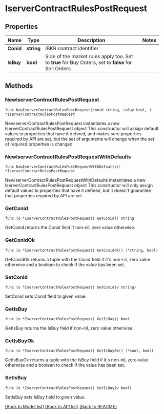 # IserverContractRulesPostRequest

## Properties

Name | Type | Description | Notes
------------ | ------------- | ------------- | -------------
**Conid** | **string** | IBKR contract identifier | 
**IsBuy** | **bool** | Side of the market rules apply too. Set to **true** for Buy Orders, set to **false** for Sell Orders | 

## Methods

### NewIserverContractRulesPostRequest

`func NewIserverContractRulesPostRequest(conid string, isBuy bool, ) *IserverContractRulesPostRequest`

NewIserverContractRulesPostRequest instantiates a new IserverContractRulesPostRequest object
This constructor will assign default values to properties that have it defined,
and makes sure properties required by API are set, but the set of arguments
will change when the set of required properties is changed

### NewIserverContractRulesPostRequestWithDefaults

`func NewIserverContractRulesPostRequestWithDefaults() *IserverContractRulesPostRequest`

NewIserverContractRulesPostRequestWithDefaults instantiates a new IserverContractRulesPostRequest object
This constructor will only assign default values to properties that have it defined,
but it doesn't guarantee that properties required by API are set

### GetConid

`func (o *IserverContractRulesPostRequest) GetConid() string`

GetConid returns the Conid field if non-nil, zero value otherwise.

### GetConidOk

`func (o *IserverContractRulesPostRequest) GetConidOk() (*string, bool)`

GetConidOk returns a tuple with the Conid field if it's non-nil, zero value otherwise
and a boolean to check if the value has been set.

### SetConid

`func (o *IserverContractRulesPostRequest) SetConid(v string)`

SetConid sets Conid field to given value.


### GetIsBuy

`func (o *IserverContractRulesPostRequest) GetIsBuy() bool`

GetIsBuy returns the IsBuy field if non-nil, zero value otherwise.

### GetIsBuyOk

`func (o *IserverContractRulesPostRequest) GetIsBuyOk() (*bool, bool)`

GetIsBuyOk returns a tuple with the IsBuy field if it's non-nil, zero value otherwise
and a boolean to check if the value has been set.

### SetIsBuy

`func (o *IserverContractRulesPostRequest) SetIsBuy(v bool)`

SetIsBuy sets IsBuy field to given value.



[[Back to Model list]](../README.md#documentation-for-models) [[Back to API list]](../README.md#documentation-for-api-endpoints) [[Back to README]](../README.md)


